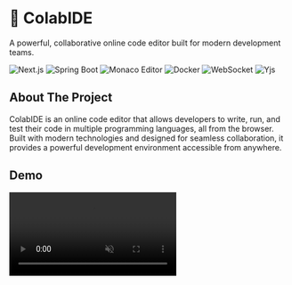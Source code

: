 # 🚀 ColabIDE

A powerful, collaborative online code editor built for modern development teams.

![Next.js](https://img.shields.io/badge/-Next.js-000000?style=flat-square&logo=next.js)
![Spring Boot](https://img.shields.io/badge/-Spring%20Boot-6DB33F?style=flat-square&logo=spring&logoColor=white)
![Monaco Editor](https://img.shields.io/badge/-Monaco%20Editor-007ACC?style=flat-square&logo=visual-studio-code&logoColor=white)
![Docker](https://img.shields.io/badge/-Docker-2496ED?style=flat-square&logo=docker&logoColor=white)
![WebSocket](https://img.shields.io/badge/-WebSocket-010101?style=flat-square)
![Yjs](https://img.shields.io/badge/-Yjs-FFDC00?style=flat-square&logoColor=black)

## About The Project

ColabIDE is an online code editor that allows developers to write, run, and test their code in multiple programming languages, all from the browser. Built with modern technologies and designed for seamless collaboration, it provides a powerful development environment accessible from anywhere.

## Demo
<video src="https://sfmrqycwibsrxzmucyzr.supabase.co/storage/v1/object/public/project-images//2025-01-07_01-26-22.mkv" autoplay loop muted>

## ✨ Key Features

### 🌐 Multi-Language Support
- Write and execute code in Java, Python, C++, JavaScript, and more
- Seamless language switching with automatic syntax highlighting
- Isolated execution environments for each language

### 👥 Real-time Collaboration
- Code together with your team in real-time
- Track remote cursors and see live changes
- Built-in WebSocket communication for instant updates
- Smooth synchronization powered by Yjs

### 🔒 Secure Execution
- Isolated Docker containers for code compilation
- Secure sandboxing for each execution
- Resource usage monitoring and limits

### ⚡ Powerful Editor Experience
- Built on Monaco Editor (powers VS Code)
- Intelligent code completion
- Syntax highlighting
- Multiple themes support
- Integrated terminal

## 🛠️ Tech Stack

### Frontend
- Next.js for the UI framework
- React for component architecture
- Monaco Editor for code editing
- Yjs for real-time collaboration

### Backend
- Spring Boot for the server
- WebSocket for real-time communication
- Docker for code execution
- Multi-language compilation support

## 🔥 Latest Updates

### Real-time Collaboration Features
- Implemented real-time collaborative coding
- Added remote cursor tracking using Monaco Delta Decoration API
- Enabled instant change synchronization
- Enhanced team collaboration capabilities
- Improved cursor position tracking

## 🚀 Getting Started

### Running the Backend

Navigate to the `CollaborativeEditor` directory:

```bash
cd CollaborativeEditor

# For Unix/Linux/MacOS
./mvnw spring-boot:run

# For Windows
.\mvnw.cmd spring-boot:run
```

The backend server will start on `http://localhost:8080`

### Running the Frontend

Navigate to the `collaborative-editor-frontend` directory:

```bash
cd collaborative-editor-frontend

# Install dependencies
npm install

# Start the development server
npm run dev
```

The frontend development server will start on `http://localhost:3000`

## 📦 Prerequisites

- Node.js (v14 or higher)
- Java 17 or higher
- Maven (or use the included Maven Wrapper)
- Docker

## 💡 Roadmap

- [ ] Add support for more programming languages
- [ ] Implement user authentication
- [ ] Add project sharing capabilities
- [ ] Create custom theme editor
- [ ] Add integrated debugging tools

## 🤝 Contributing

Contributions are what make the open source community such an amazing place to learn, inspire, and create. Any contributions you make are greatly appreciated.

1. Fork the Project
2. Create your Feature Branch (`git checkout -b feature/AmazingFeature`)
3. Commit your Changes (`git commit -m 'Add some AmazingFeature'`)
4. Push to the Branch (`git push origin feature/AmazingFeature`)
5. Open a Pull Request

## 📝 License

Distributed under the MIT License. See `LICENSE` for more information.

---

Built with ❤️ for developers by developers.

Looking forward to your feedback and contributions! 🎉
